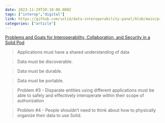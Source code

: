 ```yaml
---
date: 2023-11-29T20:10:00.000Z
tags: ["interop","digital"]
link: https://github.com/solid/data-interoperability-panel/blob/main/problems-and-goals.md
categories: ["article"]
---
```

[Problems and Goals for Interoperability, Collaboration, and Security in a Solid Pod](https://github.com/solid/data-interoperability-panel/blob/main/problems-and-goals.md)

> Applications must have a shared understanding of data

> Data must be discoverable.

> Data must be durable.

> Data must be portable. 

> Problem #3 - Disparate entities using different applications must be able to safely and effectively interoperate within their scope of authorization

> Problem #4 - People shouldn’t need to think about how to physically organize their data to use Solid.

